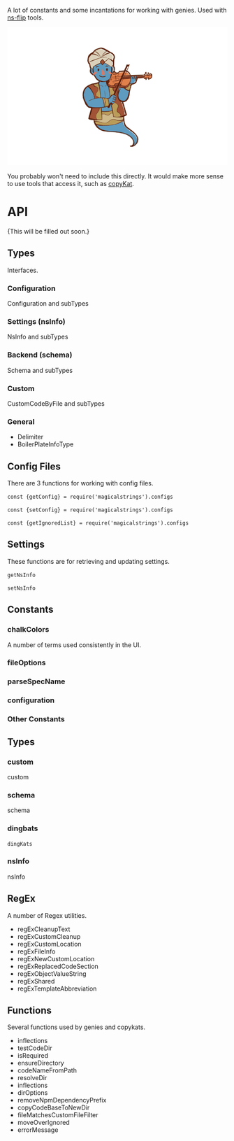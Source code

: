 A lot of constants and some incantations for working with genies. Used with [ns-flip](https://www.npmjs.com/package/ns-flip) tools.

![](images/MAGICALSTRINGS-GIF.gif)

You probably won't need to include this directly.  It would make more sense to use tools that access it, such as [copyKat](https://www.npmjs.com/package/copykat).

# API
{This will be filled out soon.}
## Types
Interfaces.
### Configuration
Configuration and subTypes

### Settings (nsInfo)
NsInfo and subTypes
### Backend (schema)
Schema and subTypes

### Custom
CustomCodeByFile and subTypes

### General
* Delimiter
* BoilerPlateInfoType

## Config Files
There are 3 functions for working with config files.
```
const {getConfig} = require('magicalstrings').configs 
```
```
const {setConfig} = require('magicalstrings').configs 
```
```
const {getIgnoredList} = require('magicalstrings').configs 
```


## Settings
These functions are for retrieving and updating settings.
```
getNsInfo
```
```
setNsInfo
```

## Constants
### chalkColors
A number of terms used consistently in the UI.

### fileOptions

### parseSpecName

### configuration

### Other Constants

## Types
### custom
custom

### schema
schema

### dingbats
```
dingKats 
```

### nsInfo
nsInfo

## RegEx
A number of Regex utilities.

* regExCleanupText
* regExCustomCleanup
* regExCustomLocation
* regExFileInfo
* regExNewCustomLocation
* regExReplacedCodeSection
* regExObjectValueString
* regExShared
* regExTemplateAbbreviation

## Functions
Several functions used by genies and copykats.

* inflections
* testCodeDir
* isRequired
* ensureDirectory
* codeNameFromPath
* resolveDir
* inflections
* dirOptions
* removeNpmDependencyPrefix
* copyCodeBaseToNewDir
* fileMatchesCustomFileFilter
* moveOverIgnored
* errorMessage
